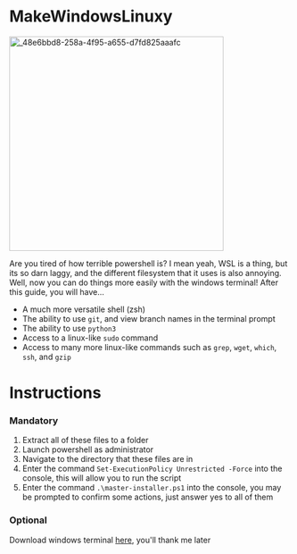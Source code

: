 # MakeWindowsLinuxy

<img src="https://user-images.githubusercontent.com/59599955/235325729-74113269-f709-4141-9ef4-11cbf5393c8e.jpg" alt="_48e6bbd8-258a-4f95-a655-d7fd825aaafc" width="384" height="384">

Are you tired of how terrible powershell is? I mean yeah, WSL is a thing, but its so darn laggy, and the different filesystem that it uses is also annoying. Well, now you can do things more easily with the windows terminal! After this guide, you will have...
- A much more versatile shell (zsh)
- The ability to use `git`, and view branch names in the terminal prompt
- The ability to use `python3`
- Access to a linux-like `sudo` command
- Access to many more linux-like commands such as `grep`, `wget`, `which`, `ssh`, and `gzip`

# Instructions
### Mandatory
1. Extract all of these files to a folder
2. Launch powershell as administrator
3. Navigate to the directory that these files are in
4. Enter the command `Set-ExecutionPolicy Unrestricted -Force` into the console, this will allow you to run the script
5. Enter the command `.\master-installer.ps1` into the console, you may be prompted to confirm some actions, just answer yes to all of them

### Optional
Download windows terminal [here](https://apps.microsoft.com/store/detail/windows-terminal/9N0DX20HK701), you'll thank me later
